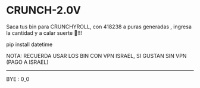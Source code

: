 # CRUNCH-2.0V
Saca tus bin para CRUNCHYROLL,  con 418238 a puras generadas , ingresa la cantidad y a calar suerte 💪!!!

pip install datetime

NOTA: RECUERDA USAR LOS BIN CON VPN ISRAEL, SI GUSTAN SIN VPN (PAGO A ISRAEL)

*****
BYE : 0_0

